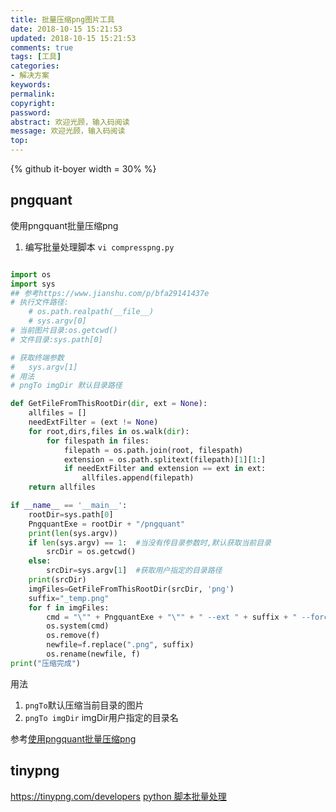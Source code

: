 ```yaml
---
title: 批量压缩png图片工具
date: 2018-10-15 15:21:53
updated: 2018-10-15 15:21:53
comments: true
tags: [工具]
categories:
- 解决方案
keywords: 
permalink: 
copyright: 
password: 
abstract: 欢迎光顾，输入码阅读
message: 欢迎光顾，输入码阅读
top:   
---
```

<!--github库卡片-->
{% github it-boyer  width = 30% %}

## pngquant
使用pngquant批量压缩png
1. 编写批量处理脚本
`vi compresspng.py`
```py

import os
import sys
## 参考https://www.jianshu.com/p/bfa29141437e
# 执行文件路径:
    # os.path.realpath(__file__)
    # sys.argv[0]
# 当前图片目录:os.getcwd()
# 文件目录:sys.path[0]

# 获取终端参数
#   sys.argv[1]
# 用法
# pngTo imgDir 默认目录路径

def GetFileFromThisRootDir(dir, ext = None):
    allfiles = []
    needExtFilter = (ext != None)
    for root,dirs,files in os.walk(dir):
        for filespath in files:
            filepath = os.path.join(root, filespath)
            extension = os.path.splitext(filepath)[1][1:]
            if needExtFilter and extension == ext in ext:
                allfiles.append(filepath)
    return allfiles

if __name__ == '__main__':
    rootDir=sys.path[0]
    PngquantExe = rootDir + "/pngquant"
    print(len(sys.argv))
    if len(sys.argv) == 1:  #当没有传目录参数时,默认获取当前目录
        srcDir = os.getcwd()
    else:
        srcDir=sys.argv[1]  #获取用户指定的目录路径
    print(srcDir)
    imgFiles=GetFileFromThisRootDir(srcDir, 'png')
    suffix="_temp.png"
    for f in imgFiles:
        cmd = "\"" + PngquantExe + "\"" + " --ext " + suffix + " --force --speed=3 "+ f
        os.system(cmd)
        os.remove(f)
        newfile=f.replace(".png", suffix)
        os.rename(newfile, f)
print("压缩完成")
```
用法
 1. `pngTo`默认压缩当前目录的图片
 2. `pngTo imgDir` imgDir用户指定的目录名

参考[使用pngquant批量压缩png](https://www.jianshu.com/p/260ed2ab5f57)

## tinypng
https://tinypng.com/developers
[python 脚本批量处理](https://www.jianshu.com/p/b15ebd623650)
